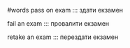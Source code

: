 #words 
pass on exam ::: здати екзамен
<!--SR:!2022-11-13,3,250!2022-11-13,3,250-->
fail an exam ::: провалити екзамен
<!--SR:!2022-11-13,3,250!2022-11-13,3,250-->
retake an exam ::: перездати екзамен
<!--SR:!2022-11-13,3,250!2022-11-13,3,250-->
